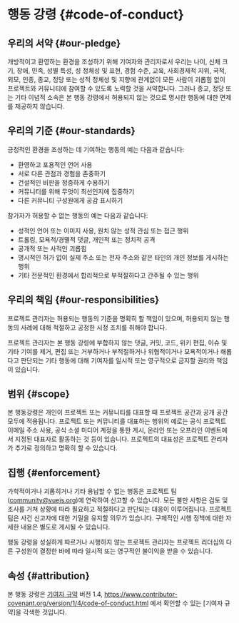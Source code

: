 # 행동 강령 {#code-of-conduct}

## 우리의 서약 {#our-pledge}

개방적이고 환영하는 환경을 조성하기 위해 기여자와 관리자로서 우리는 나이, 신체 크기, 장애, 민족, 성별 특성, 성 정체성 및 표현, 경험 수준, 교육, 사회경제적 지위, 국적, 외모, 인종, 종교, 정당 또는 성적 정체성 및 지향에 관계없이 모든 사람이 괴롭힘 없이 프로젝트와 커뮤니티에 참여할 수 있도록 노력할 것을 서약합니다. 그러나 종교, 정당 또는 기타 이념적 소속은 본 행동 강령에서 허용되지 않는 것으로 명시한 행동에 대한 면제를 제공하지 않습니다.

## 우리의 기준 {#our-standards}

긍정적인 환경을 조성하는 데 기여하는 행동의 예는 다음과 같습니다:

- 환영하고 포용적인 언어 사용
- 서로 다른 관점과 경험을 존중하기
- 건설적인 비판을 정중하게 수용하기
- 커뮤니티를 위해 무엇이 최선인지에 집중하기
- 다른 커뮤니티 구성원에게 공감 표시하기

참가자가 허용할 수 없는 행동의 예는 다음과 같습니다:

- 성적인 언어 또는 이미지 사용, 원치 않는 성적 관심 또는 접근 행위
- 트롤링, 모욕적/경멸적 댓글, 개인적 또는 정치적 공격
- 공개적 또는 사적인 괴롭힘
- 명시적인 허가 없이 실제 주소 또는 전자 주소와 같은 타인의 개인 정보를 게시하는 행위
- 기타 전문적인 환경에서 합리적으로 부적절하다고 간주될 수 있는 행위

## 우리의 책임 {#our-responsibilities}

프로젝트 관리자는 허용되는 행동의 기준을 명확히 할 책임이 있으며, 허용되지 않는 행동의 사례에 대해 적절하고 공정한 시정 조치를 취해야 합니다.

프로젝트 관리자는 본 행동 강령에 부합하지 않는 댓글, 커밋, 코드, 위키 편집, 이슈 및 기타 기여를 제거, 편집 또는 거부하거나 부적절하거나 위협적이거나 모욕적이거나 해롭다고 판단되는 기타 행동에 대해 기여자를 일시적 또는 영구적으로 금지할 권리와 책임이 있습니다.

## 범위 {#scope}

본 행동강령은 개인이 프로젝트 또는 커뮤니티를 대표할 때 프로젝트 공간과 공개 공간 모두에 적용됩니다. 프로젝트 또는 커뮤니티를 대표하는 행위의 예로는 공식 프로젝트 이메일 주소 사용, 공식 소셜 미디어 계정을 통한 게시, 온라인 또는 오프라인 이벤트에서 지정된 대표자로 활동하는 것 등이 있습니다. 프로젝트의 대표성은 프로젝트 관리자가 추가로 정의하고 명확히 할 수 있습니다.

## 집행 {#enforcement}

가학적이거나 괴롭히거나 기타 용납할 수 없는 행동은 프로젝트 팀(community@vuejs.org)에 연락하여 신고할 수 있습니다. 모든 불만 사항은 검토 및 조사를 거쳐 상황에 따라 필요하고 적절하다고 판단되는 대응이 이루어집니다. 프로젝트 팀은 사건 신고자에 대한 기밀을 유지할 의무가 있습니다. 구체적인 시행 정책에 대한 자세한 내용은 별도로 게시될 수 있습니다.

행동 강령을 성실하게 따르거나 시행하지 않는 프로젝트 관리자는 프로젝트 리더십의 다른 구성원이 결정한 바에 따라 일시적 또는 영구적인 불이익을 받을 수 있습니다.

## 속성 {#attribution}

본 행동 강령은 [기여자 규약][홈페이지] 버전 1.4, https://www.contributor-covenant.org/version/1/4/code-of-conduct.html 에서 확인할 수 있는 [기여자 규약]을 각색한 것입니다.

[홈페이지]: https://www.contributor-covenant.org
